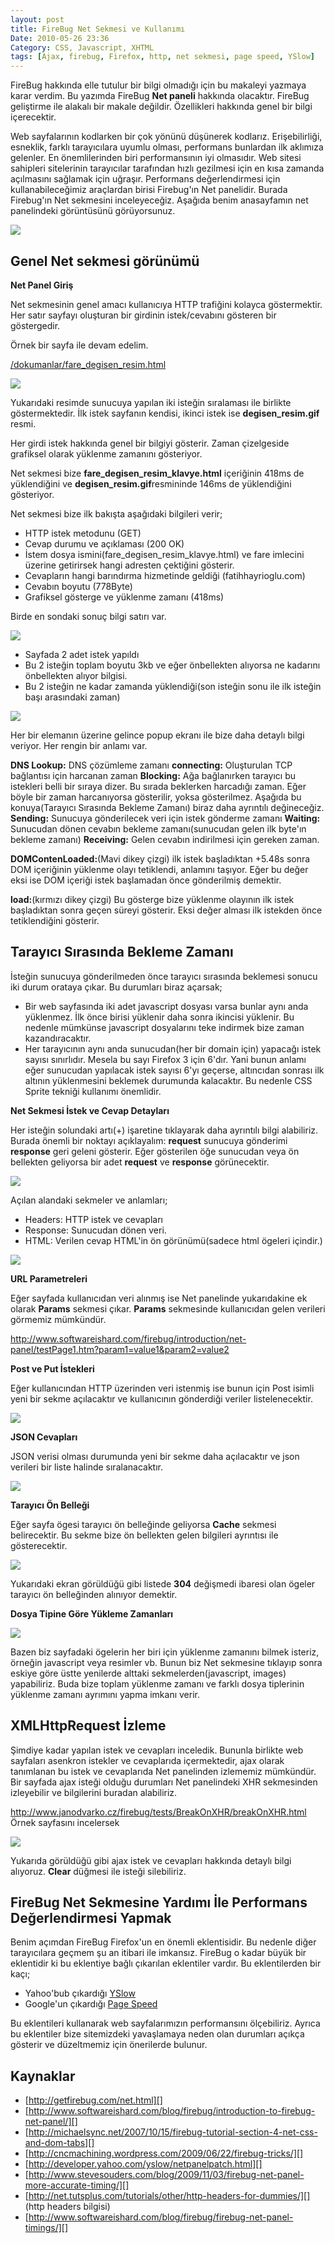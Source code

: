 ```yaml
---
layout: post
title: FireBug Net Sekmesi ve Kullanımı
Date: 2010-05-26 23:36
Category: CSS, Javascript, XHTML
tags: [Ajax, firebug, Firefox, http, net sekmesi, page speed, YSlow]
---
```


FireBug hakkında elle tutulur bir bilgi olmadığı için bu makaleyi
yazmaya karar verdim. Bu yazımda FireBug **Net paneli** hakkında
olacaktır. FireBug geliştirme ile alakalı bir makale değildir.
Özellikleri hakkında genel bir bilgi içerecektir.

Web sayfalarının kodlarken bir çok yönünü düşünerek kodlarız.
Erişebilirliği, esneklik, farklı tarayıcılara uyumlu olması, performans
bunlardan ilk aklımıza gelenler. En önemlilerinden biri performansının
iyi olmasıdır. Web sitesi sahipleri sitelerinin tarayıcılar tarafından
hızlı gezilmesi için en kısa zamanda açılmasını sağlamak için uğraşır.
Performans değerlendirmesi için kullanabileceğimiz araçlardan birisi
Firebug'ın Net panelidir. Burada Firebug'ın Net sekmesini inceleyeceğiz.
Aşağıda benim anasayfamın net panelindeki görüntüsünü
görüyorsunuz.

![][100]

## Genel Net sekmesi görünümü

**Net Panel Giriş**

Net sekmesinin genel amacı kullanıcıya HTTP trafiğini kolayca
göstermektir. Her satır sayfayı oluşturan bir girdinin istek/cevabını
gösteren bir göstergedir.

Örnek bir sayfa ile devam edelim.

[/dokumanlar/fare_degisen_resim.html][]

![][1]

Yukarıdaki resimde sunucuya yapılan iki isteğin sıralaması ile birlikte
göstermektedir. İlk istek sayfanın kendisi, ikinci istek ise
**degisen_resim.gif** resmi.

Her girdi istek hakkında genel bir bilgiyi gösterir. Zaman çizelgeside
grafiksel olarak yüklenme zamanını gösteriyor.

Net sekmesi bize **fare_degisen_resim_klavye.html** içeriğinin 418ms
de yüklendiğini ve **degisen_resim.gif**resmininde 146ms de
yüklendiğini gösteriyor.

Net sekmesi bize ilk bakışta aşağıdaki bilgileri verir;

-   HTTP istek metodunu (GET)
-   Cevap durumu ve açıklaması (200 OK)
-   İstem dosya ismini(fare_degisen_resim_klavye.html) ve fare
    imlecini üzerine getirirsek hangi adresten çektiğini gösterir.
-   Cevapların hangi barındırma hizmetinde geldiği (fatihhayrioglu.com)
-   Cevabın boyutu (778Byte)
-   Grafiksel gösterge ve yüklenme zamanı (418ms)

Birde en sondaki sonuç bilgi satırı var.

![][2]

-   Sayfada 2 adet istek yapıldı
-   Bu 2 isteğin toplam boyutu 3kb ve eğer önbellekten alıyorsa ne
    kadarını önbellekten alıyor bilgisi.
-   Bu 2 isteğin ne kadar zamanda yüklendiği(son isteğin sonu ile ilk
    isteğin başı arasındaki zaman)

![][3]

Her bir elemanın üzerine gelince popup ekranı ile bize daha detaylı
bilgi veriyor. Her rengin bir anlamı var.

**DNS Lookup:** DNS çözümleme zamanı
**connecting:** Oluşturulan TCP bağlantısı için harcanan zaman
**Blocking:** Ağa bağlanırken tarayıcı bu istekleri belli bir sıraya
dizer. Bu sırada beklerken harcadığı zaman. Eğer böyle bir zaman
harcanıyorsa gösterilir, yoksa gösterilmez. Aşağıda bu konuya(Tarayıcı
Sırasında Bekleme Zamanı) biraz daha ayrıntılı değineceğiz.
**Sending:** Sunucuya gönderilecek veri için istek gönderme zamanı
**Waiting:** Sunucudan dönen cevabın bekleme zamanı(sunucudan gelen ilk
byte'ın bekleme zamanı)
**Receiving:** Gelen cevabın indirilmesi için gereken zaman.

**DOMContenLoaded:**(Mavi dikey çizgi) ilk istek başladıktan +5.48s
sonra DOM içeriğinin yüklenme olayı tetiklendi, anlamını taşıyor. Eğer
bu değer eksi ise DOM içeriği istek başlamadan önce gönderilmiş
demektir.

**load:**(kırmızı dikey çizgi) Bu gösterge bize yüklenme olayının ilk
istek başladıktan sonra geçen süreyi gösterir. Eksi değer alması ilk
istekden önce tetiklendiğini gösterir.

## Tarayıcı Sırasında Bekleme Zamanı

İsteğin sunucuya gönderilmeden önce tarayıcı sırasında beklemesi sonucu
iki durum orataya çıkar. Bu durumları biraz açarsak;

-   Bir web sayfasında iki adet javascript dosyası varsa bunlar aynı
    anda yüklenmez. İlk önce birisi yüklenir daha sonra ikincisi
    yüklenir. Bu nedenle mümkünse javascript dosyalarını teke indirmek
    bize zaman kazandıracaktır.
-   Her tarayıcının aynı anda sunucudan(her bir domain için) yapacağı
    istek sayısı sınırlıdır. Mesela bu sayı Firefox 3 için 6'dır. Yani
    bunun anlamı eğer sunucudan yapılacak istek sayısı 6'yı geçerse,
    altıncıdan sonrası ilk altının yüklenmesini beklemek durumunda
    kalacaktır. Bu nedenle CSS Sprite tekniği kullanımı önemlidir.

**Net Sekmesi İstek ve Cevap Detayları**

Her isteğin solundaki artı(+) işaretine tıklayarak daha ayrıntılı bilgi
alabiliriz. Burada önemli bir noktayı açıklayalım: **request** sunucuya
gönderimi **response** geri geleni gösterir. Eğer gösterilen öğe
sunucudan veya ön bellekten geliyorsa bir adet **request** ve
**response** görünecektir.

![][4]

Açılan alandaki sekmeler ve anlamları;

-   Headers: HTTP istek ve cevapları
-   Response: Sunucudan dönen veri.
-   HTML: Verilen cevap HTML'in ön görünümü(sadece html ögeleri
    içindir.)

![][5]

**URL Parametreleri**

Eğer sayfada kullanıcıdan veri alınmış ise Net panelinde yukarıdakine ek
olarak **Params** sekmesi çıkar. **Params** sekmesinde kullanıcıdan
gelen verileri görmemiz mümkündür.

http://www.softwareishard.com/firebug/introduction/net-panel/testPage1.htm?param1=value1&param2=value2

**Post ve Put İstekleri**

Eğer kullanıcından HTTP üzerinden veri istenmiş ise bunun için Post
isimli yeni bir sekme açılacaktır ve kullanıcının gönderdiği veriler
listelenecektir.

![][6]

**JSON Cevapları**

JSON verisi olması durumunda yeni bir sekme daha açılacaktır ve json
verileri bir liste halinde sıralanacaktır.

![][7]

**Tarayıcı Ön Belleği**

Eğer sayfa ögesi tarayıcı ön belleğinde geliyorsa **Cache** sekmesi
belirecektir. Bu sekme bize ön bellekten gelen bilgileri ayrıntısı ile
gösterecektir.

![][8]

Yukarıdaki ekran görüldüğü gibi listede **304** değişmedi ibaresi olan
ögeler tarayıcı ön belleğinden alınıyor demektir.

**Dosya Tipine Göre Yükleme Zamanları**

![][9]

Bazen biz sayfadaki ögelerin her biri için yüklenme zamanını bilmek
isteriz, örneğin javascript veya resimler vb. Bunun biz Net sekmesine
tıklayıp sonra eskiye göre üstte yenilerde alttaki
sekmelerden(javascript, images) yapabiliriz. Buda bize toplam yüklenme
zamanı ve farklı dosya tiplerinin yüklenme zamanı ayrımını yapma imkanı
verir.

## XMLHttpRequest İzleme

Şimdiye kadar yapılan istek ve cevapları inceledik. Bununla birlikte web
sayfaları asenkron istekler ve cevaplarıda içermektedir, ajax olarak
tanımlanan bu istek ve cevaplarıda Net panelinden izlememiz mümkündür.
Bir sayfada ajax isteği olduğu durumları Net panelindeki XHR sekmesinden
izleyebilir ve bilgilerini buradan alabiliriz.

http://www.janodvarko.cz/firebug/tests/BreakOnXHR/breakOnXHR.html
Örnek sayfasını incelersek

![][10]

Yukarıda görüldüğü gibi ajax istek ve cevapları hakkında detaylı bilgi
alıyoruz. **Clear** düğmesi ile isteği silebiliriz.

## FireBug Net Sekmesine Yardımı İle Performans Değerlendirmesi Yapmak

Benim açımdan FireBug Firefox'un en önemli eklentisidir. Bu nedenle
diğer tarayıcılara geçmem şu an itibari ile imkansız. FireBug o kadar
büyük bir eklentidir ki bu eklentiye bağlı çıkarılan eklentiler vardır.
Bu eklentilerden bir kaçı;

-   Yahoo'bub çıkardığı [YSlow][]
-   Google'un çıkardığı [Page Speed][]

Bu eklentileri kullanarak web sayfalarımızın performansını ölçebiliriz.
Ayrıca bu eklentiler bize sitemizdeki yavaşlamaya neden olan durumları
açıkça gösterir ve düzeltmemiz için önerilerde bulunur.

## Kaynaklar

-   [http://getfirebug.com/net.html][]
-   [http://www.softwareishard.com/blog/firebug/introduction-to-firebug-net-panel/][]
-   [http://michaelsync.net/2007/10/15/firebug-tutorial-section-4-net-css-and-dom-tabs][]
-   [http://cncmachining.wordpress.com/2009/06/22/firebug-tricks/][]
-   [http://developer.yahoo.com/yslow/netpanelpatch.html][]
-   [http://www.stevesouders.com/blog/2009/11/03/firebug-net-panel-more-accurate-timing/][]
-   [http://net.tutsplus.com/tutorials/other/http-headers-for-dummies/][]
    (http headers bilgisi)
-   [http://www.softwareishard.com/blog/firebug/firebug-net-panel-timings/][]


  [100]: /images/fh_firebug_net_sekme-298x300.gif
  [/dokumanlar/fare_degisen_resim.html]: /dokumanlar/fare_degisen_resim.html
  [1]: /images/fh_firebug_net_sekme_02.gif
  [2]: /images/firebug_net3-300x8.gif
  [3]: /images/fh_firebug_net_sekme_05.gif
  [4]: /images/firebug_net6-300x179.gif
  [5]: /images/fh_firebug_net_sekme_07.png
  [6]: /images/fh_firebug_net_sekme_08.png
  [7]: /images/fh_firebug_net_sekme_09.png
  [8]: /images/fh_firebug_net_sekme_10.gif
  [9]: /images/fh_firebug_net_sekme_11.gif
  [10]: /images/firebug_net8-255x300.gif
  [YSlow]: https://addons.mozilla.org/en-US/firefox/addon/5369/ "YSlow"
  [Page Speed]: http://code.google.com/speed/page-speed/ "Page Speed"
  [http://getfirebug.com/net.html]: http://getfirebug.com/net.html
  [http://www.softwareishard.com/blog/firebug/introduction-to-firebug-net-panel/]: http://www.softwareishard.com/blog/firebug/introduction-to-firebug-net-panel/
    "http://www.softwareishard.com/blog/firebug/introduction-to-firebug-net-panel/"
  [http://michaelsync.net/2007/10/15/firebug-tutorial-section-4-net-css-and-dom-tabs]: http://michaelsync.net/2007/10/15/firebug-tutorial-section-4-net-css-and-dom-tabs
    "http://michaelsync.net/2007/10/15/firebug-tutorial-section-4-net-css-and-dom-tabs"
  [http://cncmachining.wordpress.com/2009/06/22/firebug-tricks/]: http://cncmachining.wordpress.com/2009/06/22/firebug-tricks/
  [http://developer.yahoo.com/yslow/netpanelpatch.html]: http://developer.yahoo.com/yslow/netpanelpatch.html
    "http://developer.yahoo.com/yslow/netpanelpatch.html"
  [http://www.stevesouders.com/blog/2009/11/03/firebug-net-panel-more-accurate-timing/]: http://www.stevesouders.com/blog/2009/11/03/firebug-net-panel-more-accurate-timing/
  [http://net.tutsplus.com/tutorials/other/http-headers-for-dummies/]: http://net.tutsplus.com/tutorials/other/http-headers-for-dummies/
  [http://www.softwareishard.com/blog/firebug/firebug-net-panel-timings/]: http://www.softwareishard.com/blog/firebug/firebug-net-panel-timings/
